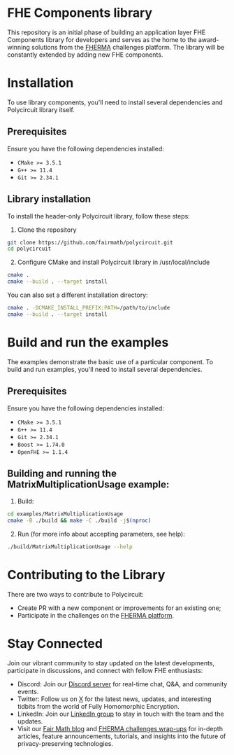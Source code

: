 # FHE Components library

This repository is an initial phase of building an application layer FHE Components library for developers and serves as the home to the award-winning solutions from the [FHERMA](https://fherma.io/) challenges platform.
The library will be constantly extended by adding new FHE components.

# Installation
To use library components, you'll need to install several dependencies and Polycircuit library itself.

## Prerequisites
Ensure you have the following dependencies installed:

* `CMake >= 3.5.1`
* `G++ >= 11.4`
* `Git >= 2.34.1`

## Library installation
To install the header-only Polycircuit library, follow these steps:

1. Clone the repository
```bash
git clone https://github.com/fairmath/polycircuit.git
cd polycircuit
```

2. Configure CMake and install Polycircuit library in /usr/local/include
```bash
cmake .
cmake --build . --target install
```
You can also set a different installation directory:
```bash
cmake . -DCMAKE_INSTALL_PREFIX:PATH=/path/to/include
cmake --build . --target install
```

# Build and run the examples
The examples demonstrate the basic use of a particular component.
To build and run examples, you'll need to install several dependencies.

## Prerequisites
Ensure you have the following dependencies installed:

* `CMake >= 3.5.1`
* `G++ >= 11.4`
* `Git >= 2.34.1`
* `Boost >= 1.74.0`
* `OpenFHE >= 1.1.4`

## Building and running the MatrixMultiplicationUsage example:
1. Build:
```bash
cd examples/MatrixMultiplicationUsage
cmake -B ./build && make -C ./build -j$(nproc)
```
2. Run (for more info about accepting parameters, see help):
```bash
./build/MatrixMultiplicationUsage --help
```

# Contributing to the Library
There are two ways to contribute to Polycircuit:
- Create PR with a new component or improvements for an existing one;
- Participate in the challenges on the [FHERMA platform](https://fherma.io/challenges).

# Stay Connected

Join our vibrant community to stay updated on the latest developments, participate in discussions, and connect with fellow FHE enthusiasts:

* Discord: Join our [Discord server](https://discord.com/invite/NfhXwyr9M5) for real-time chat, Q&A, and community events.
* Twitter: Follow us on [X](https://twitter.com/FairMath) for the latest news, updates, and interesting tidbits from the world of Fully Homomorphic Encryption.
* LinkedIn: Join our [LinkedIn group]() to stay in touch with the team and the updates.
* Visit our [Fair Math blog](https://fairmath.xyz/blog) and [FHERMA challenges wrap-ups](https://fherma.io/content) for in-depth articles, feature announcements, tutorials, and insights into the future of privacy-preserving technologies.

